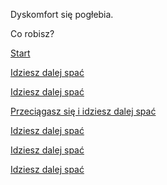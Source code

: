 ﻿Dyskomfort się pogłebia.

Co robisz?

[Start](/ptasieMleczko.md)

[Idziesz dalej spać](/przygoda/miesnie/spanie/spanie.md)

[Idziesz dalej spać](../spaniee.md)

[Przeciągasz się i idziesz dalej spać](spanie/spaniee.md)

[Idziesz dalej spać](../../spaniee.md)

[Idziesz dalej spać](../../../spaniee.md)

[Idziesz dalej spać](../../../../spaniee.md)
